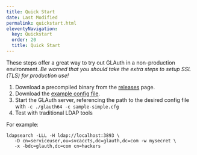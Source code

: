 ```yaml
---
title: Quick Start
date: Last Modified 
permalink: quickstart.html
eleventyNavigation:
  key: Quickstart
  order: 20
  title: Quick Start
---
```

These steps offer a great way to try out GLAuth in a non-production environment.  *Be warned that you should take the extra steps to setup SSL (TLS) for production use!*

1. Download a precompiled binary from the [releases](https://github.com/glauth/glauth/releases) page.
2. Download the [example config file](https://github.com/glauth/glauth/blob/master/sample-simple.cfg).
3. Start the GLAuth server, referencing the path to the desired config file with `-c ./glauth64 -c sample-simple.cfg`
4. Test with traditional LDAP tools

For example:

``` shell
ldapsearch -LLL -H ldap://localhost:3893 \
   -D cn=serviceuser,ou=svcaccts,dc=glauth,dc=com -w mysecret \
   -x -bdc=glauth,dc=com cn=hackers
```
